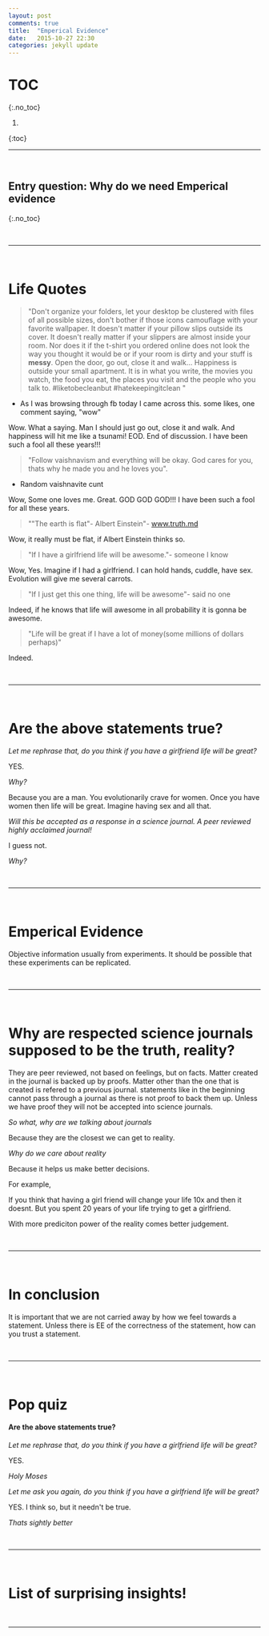 ```yaml
---
layout: post
comments: true
title:  "Emperical Evidence"
date:   2015-10-27 22:30
categories: jekyll update
---
```


# TOC
{:.no_toc}

1. 
{:toc}

---

<br>

## Entry question: Why do we need Emperical evidence
{:.no_toc}

<br>

---

<br>

# Life Quotes

>"Don't organize your folders, let your desktop be clustered with files of all possible sizes, don't bother if those icons camouflage with your favorite wallpaper. It doesn't matter if your pillow slips outside its cover. It doesn't really matter if your slippers are almost inside your room. Nor does it if the t-shirt you ordered online does not look the way you thought it would be or if your room is dirty and your stuff is **messy**. Open the door, go out, close it and walk... Happiness is outside your small apartment. It is in what you write, the movies you watch, the food you eat, the places you visit and the people who you talk to. ‪#‎liketobeclean‬but ‪#‎hatekeepingitclean‬ "
- As I was browsing through fb today I came across this. some likes, one comment saying, "wow"

Wow. What a saying. Man I should just go out, close it and walk. And happiness will hit me like a tsunami! EOD. End of discussion. I have been such a fool all these years!!!

>"Follow vaishnavism and everything will be okay. God cares for you, thats why he made you and he loves you".
- Random vaishnavite cunt

Wow, Some one loves me. Great. GOD GOD GOD!!! I have been such a fool for all these years.

>""The earth is flat"- Albert Einstein"- www.truth.md

Wow, it really must be flat, if Albert Einstein thinks so.

>"If I have a girlfriend life will be awesome."- someone I know

Wow, Yes. Imagine if I had a girlfriend. I can hold hands, cuddle, have sex. Evolution will give me several carrots.

>"If I just get this one thing, life will be awesome"- said no one

Indeed, if he knows that life will awesome in all probability it is gonna be awesome.

>"Life will be great if I have a lot of money(some millions of dollars perhaps)"

Indeed.

<br>

---

<br>

# Are the above statements true?


_Let me rephrase that, do you think if you have a girlfriend life will be great?_

YES.

_Why?_

Because you are a man. You evolutionarily crave for women. Once you have women then life will be great. Imagine having sex and all that.

_Will this be accepted as a response in a science journal. A peer reviewed highly acclaimed journal!_

I guess not. 

_Why?_

<br>

---

<br>

# Emperical Evidence


Objective information usually from experiments. It should be possible that these experiments can be replicated.

<br>

---

<br>

# Why are respected science journals supposed to be the truth, reality?

They are peer reviewed, not based on feelings, but on facts. Matter created in the journal is backed up by proofs. Matter other than the one that is created is refered to a previous journal. statements like in the beginning cannot pass through a journal as there is not proof to back them up. Unless we have proof they will not be accepted into science journals.

_So what, why are we talking about journals_

Because they are the closest we can get to reality.

_Why do we care about reality_

Because it helps us make better decisions.

For example,

If you think that having a girl friend will change your life 10x and then it doesnt. But you spent 20 years of your life trying to get a girlfriend.

With more prediciton power of the reality comes better judgement.

<br>

---

<br>

# In conclusion

It is important that we are not carried away by how we feel towards a statement. Unless there is EE of the correctness of the statement, how can you trust a statement. 


<br>

---

<br>

# Pop quiz

#### Are the above statements true?

_Let me rephrase that, do you think if you have a girlfriend life will be great?_

YES.

_Holy Moses_

_Let me ask you again, do you think if you have a girlfriend life will be great?_

YES. I think so, but it needn't be true.

_Thats sightly better_


<br>

---

<br>

# List of surprising insights!




<br>

---

<br>

